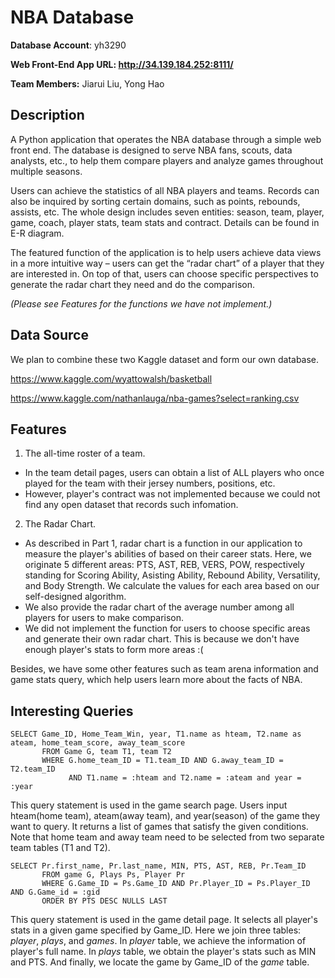 # NBA Database

**Database Account**: yh3290

**Web Front-End App URL: http://34.139.184.252:8111/**

**Team Members:** Jiarui Liu, Yong Hao

## Description

A Python application that operates the NBA database through a simple web front end. The database is designed to serve NBA fans, scouts, data analysts, etc., to help them compare players and analyze games throughout multiple seasons. 

Users can achieve the statistics of all NBA players and teams. Records can also be inquired by sorting certain domains, such as points, rebounds, assists, etc. The whole design includes seven entities: season, team, player, game, coach, player stats, team stats and contract. Details can be found in E-R diagram.

The featured function of the application is to help users achieve data views in a more intuitive way – users can get the “radar chart” of a player that they are interested in. On top of that, users can choose specific perspectives to generate the radar chart they need and do the comparison.

_(Please see Features for the functions we have not implement.)_

## Data Source

We plan to combine these two Kaggle dataset and form our own database.

https://www.kaggle.com/wyattowalsh/basketball

https://www.kaggle.com/nathanlauga/nba-games?select=ranking.csv

## Features

1. The all-time roster of a team. 
 - In the team detail pages, users can obtain a list of ALL players who once played for the team with their jersey numbers, positions, etc. 
 - However, player's contract was not implemented because we could not find any open dataset that records such infomation.

2. The Radar Chart.
 - As described in Part 1, radar chart is a function in our application to measure the player's abilities of based on their career stats. Here, we originate 5 different areas: PTS, AST, REB, VERS, POW, respectively standing for Scoring Ability, Asisting Ability, Rebound Ability, Versatility, and Body Strength. We calculate the values for each area based on our self-designed algorithm. 
 - We also provide the radar chart of the average number among all players for users to make comparison.
 - We did not implement the function for users to choose specific areas and generate their own radar chart. This is because we don't have enough player's stats to form more areas :(

Besides, we have some other features such as team arena information and game stats query, which help users learn more about the facts of NBA. 

## Interesting Queries
```
SELECT Game_ID, Home_Team_Win, year, T1.name as hteam, T2.name as ateam, home_team_score, away_team_score 
       FROM Game G, team T1, team T2 
       WHERE G.home_team_ID = T1.team_ID AND G.away_team_ID = T2.team_ID 
             AND T1.name = :hteam and T2.name = :ateam and year = :year
```
This query statement is used in the game search page. Users input hteam(home team), ateam(away team), and year(season) of the game they want to query. It returns a list of games that satisfy the given conditions. Note that home team and away team need to be selected from two separate team tables (T1 and T2). 

```
SELECT Pr.first_name, Pr.last_name, MIN, PTS, AST, REB, Pr.Team_ID 
       FROM game G, Plays Ps, Player Pr 
       WHERE G.Game_ID = Ps.Game_ID AND Pr.Player_ID = Ps.Player_ID AND G.Game_id = :gid 
       ORDER BY PTS DESC NULLS LAST
```
This query statement is used in the game detail page. It selects all player's stats in a given game specified by Game_ID. Here we join three tables: _player_, _plays_, and _games_. In _player_ table, we achieve the information of player's full name. In _plays_ table, we obtain the player's stats such as MIN and PTS. And finally, we locate the game by Game_ID of the _game_ table.

